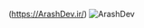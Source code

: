 (https://ArashDev.ir/)
![ArashDev](https://github.com/Arashturk/ArashDev/assets/107105874/700d480a-c227-4aa8-9b30-43da6cc4a103)
